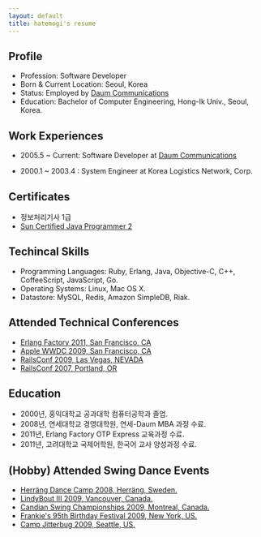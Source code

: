 ```yaml
---
layout: default
title: hatemogi's resume
---
```


## Profile 
* Profession: Software Developer
* Born & Current Location: Seoul, Korea
* Status: Employed by [Daum Communications](http://info.daum.net/DaumEng/)
* Education: Bachelor of Computer Engineering, Hong-Ik Univ., Seoul, Korea.

## Work Experiences 

* 2005.5 ~ Current: Software Developer at [Daum Communications](http://info.daum.net/DaumEng/)
<!-- * 2007.2 ~ 2008.6: Software Developer at Taon (which was Japanese branch company of Daum Communications) -->
* 2000.1 ~ 2003.4 : System Engineer at Korea Logistics Network, Corp.
  
## Certificates 

* 정보처리기사 1급
* [Sun Certified Java Programmer 2](http://in.sun.com/training/certification/java/scjp.xml)

## Techincal Skills 

* Programming Languages: Ruby, Erlang, Java, Objective-C, C++, CoffeeScript, JavaScript, Go. 
* Operating Systems: Linux, Mac OS X.
* Datastore: MySQL, Redis, Amazon SimpleDB, Riak.

## Attended Technical Conferences 

* [Erlang Factory 2011, San Francisco, CA](http://erlang-factory.com/conference/SFBay2011/)
* [Apple WWDC 2009, San Francisco, CA](http://developer.apple.com/wwdc/)
* [RailsConf 2009, Las Vegas, NEVADA](http://en.oreilly.com/rails2009/)
* [RailsConf 2007, Portland, OR](http://conferences.oreillynet.com/rails2007/)

## Education 

* 2000년, 홍익대학교 공과대학 컴퓨터공학과 졸업.
* 2008년, 연세대학교 경영대학원, 연세-Daum MBA 과정 수료.
* 2011년, Erlang Factory OTP Express 교육과정 수료.
* 2011년, 고려대학교 국제어학원, 한국어 교사 양성과정 수료.

## (Hobby) Attended Swing Dance Events 

* [Herräng Dance Camp 2008, Herräng, Sweden.](http://www.herrang.com/en/)
* [LindyBout III 2009, Vancouver, Canada.](http://www.lindybout.com/)
* [Candian Swing Championships 2009, Montreal, Canada.](http://www.canadianswingchampionships.com/)
* [Frankie's 95th Birthday Festival 2009, New York, US.](http://www.frankie95.com/)
* [Camp Jitterbug 2009, Seattle, US.](http://campjitterbug.com/)
